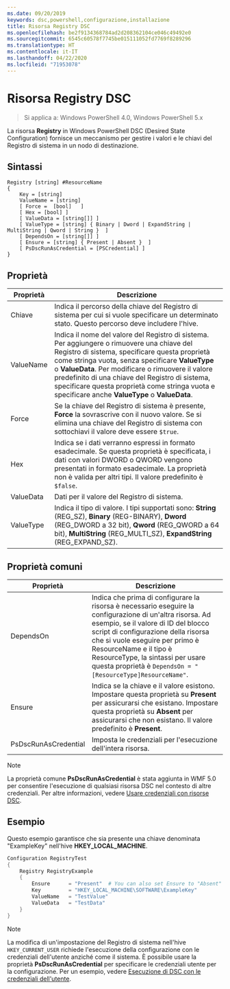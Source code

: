 ```yaml
---
ms.date: 09/20/2019
keywords: dsc,powershell,configurazione,installazione
title: Risorsa Registry DSC
ms.openlocfilehash: be2f9134368784ad2d208362104ce046c49492e0
ms.sourcegitcommit: 6545c60578f7745be015111052fd7769f8289296
ms.translationtype: HT
ms.contentlocale: it-IT
ms.lasthandoff: 04/22/2020
ms.locfileid: "71953078"
---
```

# <a name="dsc-registry-resource"></a>Risorsa Registry DSC

> Si applica a: Windows PowerShell 4.0, Windows PowerShell 5.x

La risorsa **Registry** in Windows PowerShell DSC (Desired State Configuration) fornisce un meccanismo per gestire i valori e le chiavi del Registro di sistema in un nodo di destinazione.

## <a name="syntax"></a>Sintassi

```Syntax
Registry [string] #ResourceName
{
    Key = [string]
    ValueName = [string]
    [ Force =  [bool]   ]
    [ Hex = [bool] ]
    [ ValueData = [string[]] ]
    [ ValueType = [string] { Binary | Dword | ExpandString | MultiString | Qword | String }  ]
    [ DependsOn = [string[]] ]
    [ Ensure = [string] { Present | Absent }  ]
    [ PsDscRunAsCredential = [PSCredential] ]
}
```

## <a name="properties"></a>Proprietà

|Proprietà |Descrizione |
|---|---|
|Chiave |Indica il percorso della chiave del Registro di sistema per cui si vuole specificare un determinato stato. Questo percorso deve includere l'hive. |
|ValueName |Indica il nome del valore del Registro di sistema. Per aggiungere o rimuovere una chiave del Registro di sistema, specificare questa proprietà come stringa vuota, senza specificare **ValueType** o **ValueData**. Per modificare o rimuovere il valore predefinito di una chiave del Registro di sistema, specificare questa proprietà come stringa vuota e specificare anche **ValueType** o **ValueData**. |
|Force |Se la chiave del Registro di sistema è presente, **Force** la sovrascrive con il nuovo valore. Se si elimina una chiave del Registro di sistema con sottochiavi il valore deve essere `$true`. |
|Hex |Indica se i dati verranno espressi in formato esadecimale. Se questa proprietà è specificata, i dati con valori DWORD o QWORD vengono presentati in formato esadecimale. La proprietà non è valida per altri tipi. Il valore predefinito è `$false`. |
|ValueData |Dati per il valore del Registro di sistema. |
|ValueType |Indica il tipo di valore. I tipi supportati sono: **String** (REG_SZ), **Binary** (REG-BINARY), **Dword** (REG_DWORD a 32 bit), **Qword** (REG_QWORD a 64 bit), **MultiString** (REG_MULTI_SZ), **ExpandString** (REG_EXPAND_SZ). |

## <a name="common-properties"></a>Proprietà comuni

|Proprietà |Descrizione |
|---|---|
|DependsOn |Indica che prima di configurare la risorsa è necessario eseguire la configurazione di un'altra risorsa. Ad esempio, se il valore di ID del blocco script di configurazione della risorsa che si vuole eseguire per primo è ResourceName e il tipo è ResourceType, la sintassi per usare questa proprietà è `DependsOn = "[ResourceType]ResourceName"`. |
|Ensure |Indica se la chiave e il valore esistono. Impostare questa proprietà su **Present** per assicurarsi che esistano. Impostare questa proprietà su **Absent** per assicurarsi che non esistano. Il valore predefinito è **Present**. |
|PsDscRunAsCredential |Imposta le credenziali per l'esecuzione dell'intera risorsa. |

> [!NOTE]
> La proprietà comune **PsDscRunAsCredential** è stata aggiunta in WMF 5.0 per consentire l'esecuzione di qualsiasi risorsa DSC nel contesto di altre credenziali. Per altre informazioni, vedere [Usare credenziali con risorse DSC](../../../configurations/runasuser.md).

## <a name="example"></a>Esempio

Questo esempio garantisce che sia presente una chiave denominata "ExampleKey" nell'hive **HKEY\_LOCAL\_MACHINE**.

```powershell
Configuration RegistryTest
{
    Registry RegistryExample
    {
        Ensure      = "Present"  # You can also set Ensure to "Absent"
        Key         = "HKEY_LOCAL_MACHINE\SOFTWARE\ExampleKey"
        ValueName   = "TestValue"
        ValueData   = "TestData"
    }
}
```

> [!NOTE]
> La modifica di un'impostazione del Registro di sistema nell'hive `HKEY_CURRENT_USER` richiede l'esecuzione della configurazione con le credenziali dell'utente anziché come il sistema. È possibile usare la proprietà **PsDscRunAsCredential** per specificare le credenziali utente per la configurazione. Per un esempio, vedere [Esecuzione di DSC con le credenziali dell'utente](../../../configurations/runAsUser.md).